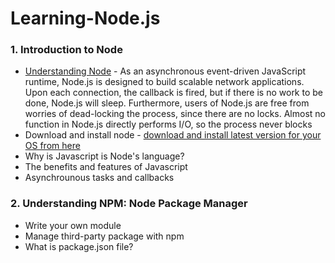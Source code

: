 # Learning-Node.js

### 1. Introduction to Node

- [Understanding Node](https://nodejs.org/en/about/) - As an asynchronous event-driven JavaScript runtime, Node.js is designed to build scalable network applications. Upon each connection, the callback is fired, but if there is no work to be done, Node.js will sleep.
  Furthermore, users of Node.js are free from worries of dead-locking the process, since there are no locks. Almost no function in Node.js directly performs I/O, so the process never blocks
- Download and install node - [download and install latest version for your OS from here](https://nodejs.org/en/)
- Why is Javascript is Node's language?
- The benefits and features of Javascript
- Asynchrounous tasks and callbacks

### 2. Understanding NPM: Node Package Manager

- Write your own module
- Manage third-party package with npm
- What is package.json file?
